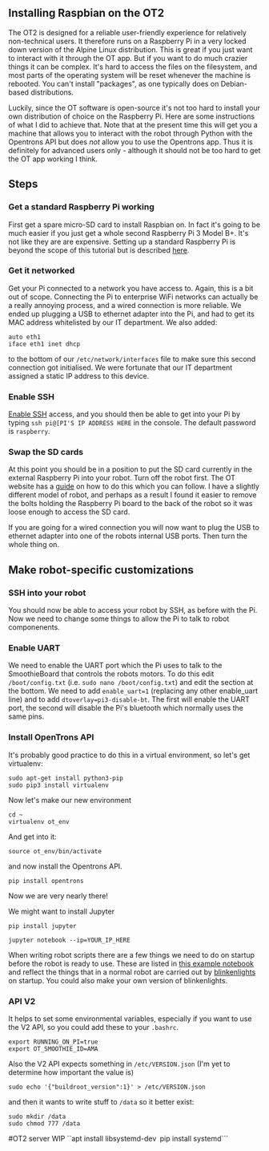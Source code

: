 ## Installing Raspbian on the OT2

The OT2 is designed for a reliable user-friendly experience for relatively non-technical users. It therefore runs on a Raspberry Pi in a very locked down version of the Alpine Linux distribution. This is great if you just want to interact with it through the OT app. But if you want to do much crazier things it can be complex. It's hard to access the files on the filesystem, and most parts of the operating system will be reset whenever the machine is rebooted. You can't install "packages", as one typically does on Debian-based distributions.

Luckily, since the OT software is open-source it's not too hard to install your own distribution of choice on the Raspberry Pi. Here are some instructions of what I did to achieve that. Note that at the present time this will get you a machine that allows you to interact with the robot through Python with the Opentrons API but does *not* allow you to use the Opentrons app. Thus it is definitely for advanced users only - although it should not be too hard to get the OT app working I think.

## Steps

### Get a standard Raspberry Pi working

First get a spare micro-SD card to install Raspbian on. In fact it's going to be much easier if you just get a whole second Raspberry Pi 3 Model B+. It's not like they are are expensive. Setting up a standard Raspberry Pi is beyond the scope of this tutorial but is described [here](https://www.raspberrypi.org/documentation/installation/installing-images/).

### Get it networked

Get your Pi connected to a network you have access to. Again, this is a bit out of scope. Connecting the Pi to enterprise WiFi networks can actually be a really annoying process, and a wired connection is more reliable. We ended up plugging a USB to ethernet adapter into the Pi, and had to get its MAC address whitelisted by our IT department. We also added:

```
auto eth1
iface eth1 inet dhcp
```

to the bottom of our `/etc/network/interfaces` file to make sure this second connection got initialised. We were fortunate that our IT department assigned a static IP address to this device.

### Enable SSH
[Enable SSH](https://www.raspberrypi.org/documentation/remote-access/ssh/) access, and you should then be able to get into your Pi by typing `ssh pi@[PI'S IP ADDRESS HERE` in the console. The default password is `raspberry`.

### Swap the SD cards
At this point you should be in a position to put the SD card currently in the external Raspberry Pi into your robot. Turn off the robot first. The OT website has a [guide](https://support.opentrons.com/en/articles/1841108-changing-sd-card-in-ot-2) on how to do this which you can follow. I have a slightly different model of robot, and perhaps as a result I found it easier to remove the bolts holding the Raspberry Pi board to the back of the robot so it was loose enough to access the SD card.

If you are going for a wired connection you will now want to plug the USB to ethernet adapter into one of the robots internal USB ports. Then turn the whole thing on.

## Make robot-specific customizations
### SSH into your robot
You should now be able to access your robot by SSH, as before with the Pi. Now we need to change some things to allow the Pi to talk to robot componenents.

### Enable UART
We need to enable the UART port which the Pi uses to talk to the SmoothieBoard that controls the robots motors. To do this edit `/boot/config.txt` (i.e. `sudo nano /boot/config.txt`) and edit the section at the bottom. We need to add `enable_uart=1` (replacing any other enable_uart line) and to add `dtoverlay=pi3-disable-bt`. The first will enable the UART port, the second will disable the Pi's bluetooth which normally uses the same pins.


### Install OpenTrons API
It's probably good practice to do this in a virtual environment, so let's get virtualenv:
```
sudo apt-get install python3-pip
sudo pip3 install virtualenv 
```

Now let's make our new environment
```
cd ~
virtualenv ot_env
```

And get into it:
```
source ot_env/bin/activate
```

and now install the Opentrons API.

```
pip install opentrons
```

Now we are very nearly there!

We might want to install Jupyter

```
pip install jupyter
```

```
jupyter notebook --ip=YOUR_IP_HERE
```

When writing robot scripts there are a few things we need to do on startup before the robot is ready to use. These are listed in [this example notebook](https://github.com/theosanderson/Advanced_OT2/blob/master/Raspbian_OT2/Example%20script.ipynb) and reflect the things that in a normal robot are carried out by [blinkenlights](https://github.com/Opentrons/buildroot/blob/opentrons-develop/board/opentrons/ot2/rootfs-overlay/usr/bin/ot-blinkenlights) on startup. You could also make your own version of blinkenlights.

### API V2
It helps to set some environmental variables, especially if you want to use the V2 API, so you could add these to your `.bashrc`.
```
export RUNNING_ON_PI=true
export OT_SMOOTHIE_ID=AMA
```

Also the V2 API expects something in `/etc/VERSION.json` (I'm yet to determine how important the value is)

```
sudo echo '{"buildroot_version":1}' > /etc/VERSION.json
```

and then it wants to write stuff to `/data` so it better exist:

```
sudo mkdir /data
sudo chmod 777 /data
```


#OT2 server
WIP
``apt install libsystemd-dev```
```pip install systemd```
```

